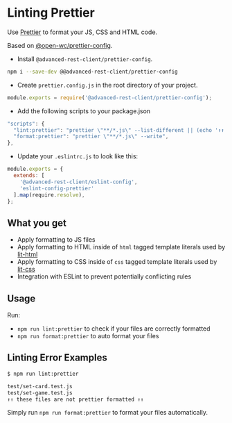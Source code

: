 # Linting Prettier

Use [Prettier](https://prettier.io) to format your JS, CSS and HTML code.

Based on [@open-wc/prettier-config](https://github.com/open-wc/open-wc/tree/master/packages/prettier-config).


-   Install `@advanced-rest-client/prettier-config`.

```bash
npm i --save-dev @@advanced-rest-client/prettier-config
```

-   Create `prettier.config.js` in the root directory of your project.

```js
module.exports = require('@advanced-rest-client/prettier-config');
```

-   Add the following scripts to your package.json

```js
"scripts": {
  "lint:prettier": "prettier \"**/*.js\" --list-different || (echo '↑↑ these files are not prettier formatted ↑↑' && exit 1)",
  "format:prettier": "prettier \"**/*.js\" --write",
},
```

- Update your `.eslintrc.js` to look like this:

```js
module.exports = {
  extends: [
    '@advanced-rest-client/eslint-config',
    'eslint-config-prettier'
  ].map(require.resolve),
};
```

## What you get

-   Apply formatting to JS files
-   Apply formatting to HTML inside of `html` tagged template literals used by [lit-html](https://github.com/Polymer/lit-html)
-   Apply formatting to CSS inside of `css` tagged template literals used by [lit-css](https://github.com/lit-styles/lit-styles/tree/master/packages/lit-css)
-   Integration with ESLint to prevent potentially conflicting rules

## Usage

Run:
-   `npm run lint:prettier` to check if your files are correctly formatted
-   `npm run format:prettier` to auto format your files

## Linting Error Examples

```bash
$ npm run lint:prettier

test/set-card.test.js
test/set-game.test.js
↑↑ these files are not prettier formatted ↑↑
```

Simply run `npm run format:prettier` to format your files automatically.
